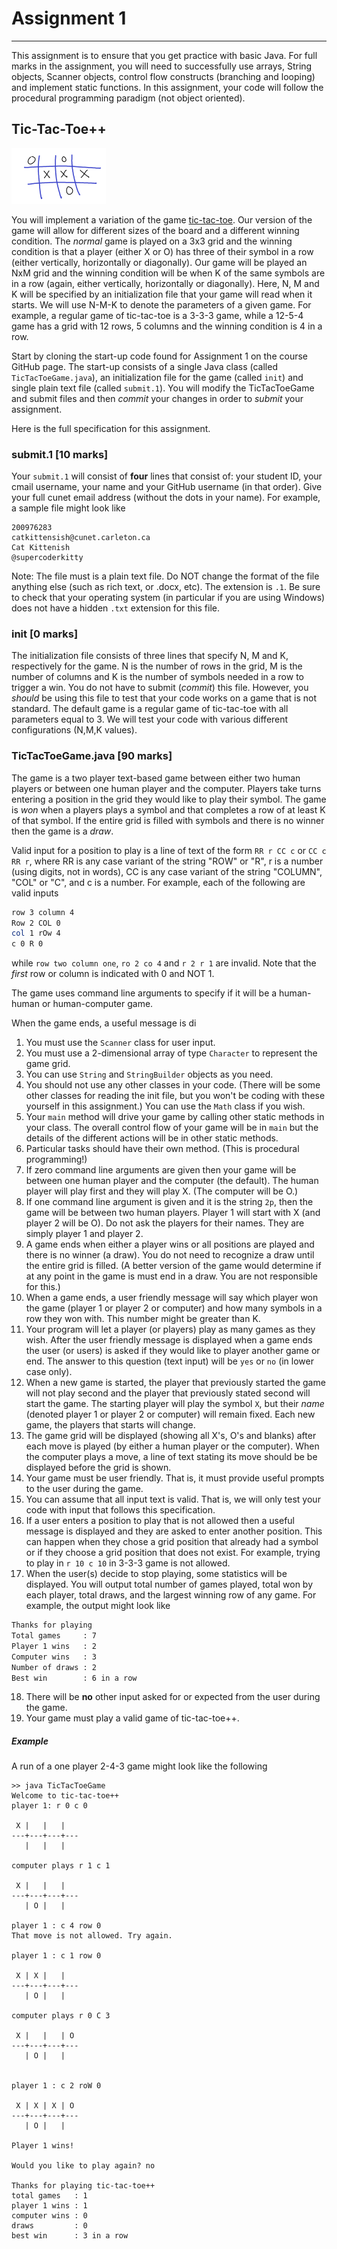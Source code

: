 # Assignment 1
---

This assignment is to ensure that you get practice with basic Java. For full marks in the assignment, you will need to successfully use arrays, String objects, Scanner objects, control flow constructs (branching and looping) and implement static functions. In this assignment, your code will follow the procedural programming paradigm (not object oriented). 


## Tic-Tac-Toe++

![tic-tac-toe-image](pics/tac.png)

You will implement a variation of the game [tic-tac-toe](https://en.wikipedia.org/wiki/Tic-tac-toe). Our version of the game will allow for different sizes of the board and a different winning condition. The _normal_ game is played on a 3x3 grid and the winning condition is that a player (either X or O) has three of their symbol in a row (either vertically, horizontally or diagonally). Our game will be played an NxM grid and the winning condition will be when K of the same symbols are in a row (again, either vertically, horizontally or diagonally). Here, N, M and K will be specified by an initialization file that your game will read when it starts. We will use N-M-K to denote the parameters of a given game. For example, a regular game of tic-tac-toe is a 3-3-3 game, while a 12-5-4 game has a grid with 12 rows, 5 columns and the winning condition is 4 in a row. 


Start by cloning the start-up code found for Assignment 1 on the course GitHub page. The start-up consists of a single Java class (called `TicTacToeGame.java`), an initialization file for the game (called `init`) and single plain text file (called `submit.1`). You will modify the TicTacToeGame and submit files and then _commit_ your changes in order to _submit_ your assignment.



Here is the full specification for this assignment.

### submit.1 [10 marks]

Your `submit.1` will consist of __four__ lines that consist of: your student ID, your cmail username, your name and your GitHub username (in that order). Give your full cunet email address (without the dots in your name). For example, a sample file might look like 

```text
200976283
catkittensish@cunet.carleton.ca
Cat Kittenish
@supercoderkitty
```

Note: The file must is a plain text file. Do NOT change the format of the file anything else (such as rich text, or .docx, etc). The extension is `.1`. Be sure to check that your operating system (in particular if you are using Windows) does not have a hidden `.txt` extension for this file.

### init [0 marks]

The initialization file consists of three lines that specify N, M and K, respectively for the game. N is the number of rows in the grid, M is the number of columns and K is the number of symbols needed in a row to trigger a win. You do not have to submit (_commit_) this file. However, you _should_ be using this file to test that your code works on a game that is not standard. The default game is a regular game of tic-tac-toe with all parameters equal to 3. We will test your code with various different configurations (N,M,K values).


### TicTacToeGame.java [90 marks]

The game is a two player text-based game between either two human players or between one human player and the computer. Players take turns entering a position in the grid they would like to play their symbol. The game is _won_ when a players plays a symbol and that completes a row of at least K of that symbol. If the entire grid is filled with symbols and there is no winner then the game is a _draw_. 

Valid input for a position to play is a line of text of the form `RR r CC c` or `CC c RR r`, where RR is any case variant of the string "ROW" or "R", r is a number (using digits, not in words), CC is any case variant of the string "COLUMN", "COL" or "C", and c is a number. For example, each of the following are valid inputs

```sh
row 3 column 4
Row 2 COL 0
col 1 rOw 4
c 0 R 0
```

while `row two column one`, `ro 2 co 4` and `r 2 r 1` are invalid. Note that the _first_ row or column is indicated with 0 and NOT 1.
 
The game uses command line arguments to specify if it will be a human-human or human-computer game. 

When the game ends, a useful message is di

1. You must use the `Scanner` class for user input.
2. You must use a 2-dimensional array of type `Character` to represent the game grid.  
3. You can use `String` and `StringBuilder` objects as you need.
4. You should not use any other classes in your code. (There will be some other classes for reading the init file, but you won't be coding with these yourself in this assignment.) You can use the `Math` class if you wish.
5. Your `main` method will drive your game by calling other static methods in your class. 	The overall control flow of your game will be in `main` but the details of the different actions will be in other static methods.
6. Particular tasks should have their own method. (This is procedural programming!)
7. If zero command line arguments are given then your game will be between one human player and the computer (the default). The human player will play first and they will play X. (The computer will be O.)
8. If one command line argument is given and it is the string `2p`, then the game will be between two human players. Player 1 will start with X (and player 2 will be O). 
Do not ask the players for their names. They are simply player 1 and player 2.
9. A game ends when either a player wins or all positions are played and there is no winner (a draw). You do not need to recognize a draw until the entire grid is filled. (A better version of the game would determine if at any point in the game is must end in a draw. You are not responsible for this.)
10. When a game ends, a user friendly message will say which player won the game (player 1 or player 2 or computer) and how many symbols in a row they won with. This number might be greater than K.
11. Your program will let a player (or players) play as many games as they wish. After the user friendly message is displayed when a game ends the user (or users) is asked if they would like to player another game or end. The answer to this question (text input) will be `yes` or `no` (in lower case only).
12. When a new game is started, the player that previously started the game will not play second and the player that previously stated second will start the game. The starting player will play the symbol `X`, but their _name_ (denoted player 1 or player 2 or computer) will remain fixed. Each new game, the players that starts will change. 
13. The game grid will be displayed (showing all X's, O's and blanks) after each move is played (by either a human player or the computer). When the computer plays a move, a line of text stating its move should be be displayed before the grid is shown.
14. Your game must be user friendly.  That is, it must provide useful prompts to the user during the game. 
15. You can assume that all input text is valid. That is, we will only test your code with input that follows this specification.
16. If a user enters a position to play that is not allowed then a useful message is displayed and they are asked to enter another position. This can happen when they chose a grid position that already had a symbol or if they choose a grid position that does not exist. For example, trying to play in `r 10 c 10` in 3-3-3 game is not allowed. 
17. When the user(s) decide to stop playing, some statistics will be displayed. You will output total number of games played, total won by each player, total draws, and the largest winning row of any game. For example, the output might look like

```sh
Thanks for playing
Total games     : 7
Player 1 wins   : 2
Computer wins   : 3
Number of draws : 2
Best win        : 6 in a row
```
18. There will be __no__ other input asked for or expected from the user during the game. 
19. Your game must play a valid game of tic-tac-toe++.


##### Example
A run of a one player 2-4-3 game might look like the following

```
>> java TicTacToeGame 
Welcome to tic-tac-toe++
player 1: r 0 c 0

 X |   |   | 
---+---+---+---
   |   |   |

computer plays r 1 c 1

 X |   |   | 
---+---+---+---
   | O |   |
	
player 1 : c 4 row 0
That move is not allowed. Try again.
	
player 1 : c 1 row 0

 X | X |   | 
---+---+---+---
   | O |   |

computer plays r 0 C 3

 X |   |   | O
---+---+---+---
   | O |   |

	
player 1 : c 2 roW 0

 X | X | X | O
---+---+---+---
   | O |   |

Player 1 wins!

Would you like to play again? no

Thanks for playing tic-tac-toe++
total games   : 1
player 1 wins : 1
computer wins : 0
draws         : 0
best win      : 3 in a row	
```




